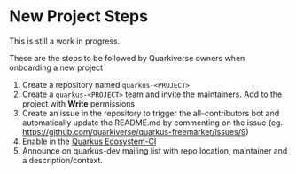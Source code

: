 # New Project Steps

This is still a work in progress.

These are the steps to be followed by Quarkiverse owners when onboarding a new project

1. Create a repository named `quarkus-<PROJECT>`
2. Create a `quarkus-<PROJECT>` team and invite the maintainers. Add to the project with **Write** permissions
3. Create an issue in the repository to trigger the all-contributors bot and automatically update the README.md by commenting on the issue (eg. https://github.com/quarkiverse/quarkus-freemarker/issues/9)
4. Enable in the [Quarkus Ecosystem-CI](https://github.com/quarkusio/quarkus-ecosystem-ci)
5. Announce on quarkus-dev mailing list with repo location, maintainer and a description/context.
